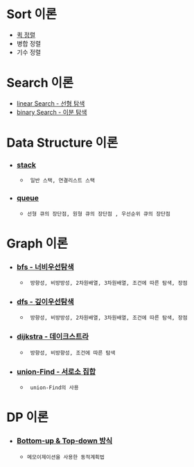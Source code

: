 # Sort 이론
  * [퀵 정렬](/sort/quickSort.cpp)
  * 병합 정렬
  * 기수 정렬

# Search 이론
  * [linear Search - 선형 탐색](/search-algo/linearSearch.h)
  * [binary Search - 이분 탐색](/search-algo/binarySearch.h)

# Data Structure 이론

* ### [stack](/data-structure/stack/readme.md) ###
  * ``` 일반 스택, 연결리스트 스택```

* ### [queue](/data-structure/queue/readme.md) ###
  * ``` 선형 큐의 장단점, 원형 큐의 장단점 , 우선순위 큐의 장단점 ```


# Graph 이론

* ### [bfs - 너비우선탐색](/graph-algo/bfs/readme.md) ###
  * ``` 방향성, 비방방성, 2차원배열, 3차원배열, 조건에 따른 탐색, 장점```

* ### [dfs - 깊이우선탐색](/graph-algo/dfs/readme.md) ###
  * ``` 방향성, 비방방성, 2차원배열, 3차원배열, 조건에 따른 탐색, 장점```

* ### [dijkstra - 데이크스트라](/graph-algo/dijkstra/readme.md) ###
  * ``` 방향성, 비방향성, 조건에 따른 탐색```

* ### [union-Find - 서로소 집합](/graph-algo/union-find/readme.md) ###
  * ``` union-Find의 사용```

# DP 이론
* ### [Bottom-up & Top-down 방식](dp-algo/readme.md)
  * ```메모이제이션을 사용한 동적계획법```